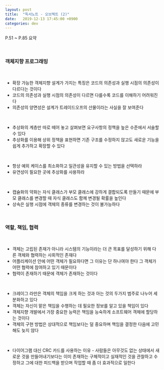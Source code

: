 ```yaml
---
layout: post
title:  "독서노트 - 오브젝트 (2)"
date:   2019-12-13 17:45:00 +0900
categories: dev
---
```


P.51 ~ P.85 요약

<br/>

### 객체지향 프로그래밍

<br/>

- 확장 가능한 객체지향 설계가 가지는 특징은 코드의 의존성과 실행 시점의 의존성이 다르다는 것이다
- 코드의 의존성과 실행 시점의 의존성이 다르면 다를수록 코드를 이해하기 어려워진다
- 의존성의 양면성은 설계가 트레이드오프의 산물이라는 사실을 잘 보여준다

<br/>

- 추상화의 계층만 따로 떼어 놓고 살펴보면 요구사항의 정책을 높은 수준에서 서술할 수 있다
- 추상화를 이용해 상위 정책을 표현하면 기존 구조를 수정하지 않고도 새로운 기능을 쉽게 추가하고 확장할 수 있다

<br/>

- 항상 예외 케이스를 최소화하고 일관성을 유지할 수 있는 방법을 선택하라
- 유연성이 필요한 곳에 추상화를 사용하라

<br/>

- 캡슐화의 약화는 자식 클래스가 부모 클래스에 강하게 결합되도록 만들기 때문에 부모 클래스를 변경할 때 자식 클래스도 함께 변경될 확률을 높인다
- 상속은 실행 시점에 객체의 종류를 변경하는 것이 불가능하다

<br/>

### 역할, 책임, 협력

<br/>

- 객체는 고립된 존재가 아니라 시스템의 기능이라는 더 큰 목표를 달성하기 위해 다른 객체와 협력하는 사회적인 존재다
- 어플리케이션 안에 어떤 객체가 필요하다면 그 이유는 단 하나여야 한다 그 객체가 어떤 협력에 참여하고 있기 때문이다
- 협력이 존재하기 때문에 객체가 존재하는 것이다

<br/>

- 크레이그 라만은 객체의 책임을 크게 하는 것과 아는 것의 두가지 범주로 나누어 세분화하고 있다
- 객체는 자신이 맡은 책임을 수행하는 데 필요한 정보를 알고 있을 책임이 있다
- 객체지향 개발에서 가장 중요한 능력은 책임을 능숙하게 소프트웨어 객체에 할당하는 것이다
- 객체의 구현 방법은 상대적으로 책임보다는 덜 중요하며 책임을 결정한 다음에 고민해도 늦지 않다

<br/>

- 다이어그램 대신 CRC 카드를 사용하는 이유 - 사람들은 아무것도 없는 상태에서 새로운 것을 만들어내기보다는 이미 존재하는 구체적이고 실재적인 것을 관찰하고 수정하고 그에 대한 피드백을 받으며 작업할 때 좀 더 효과적으로 일한다